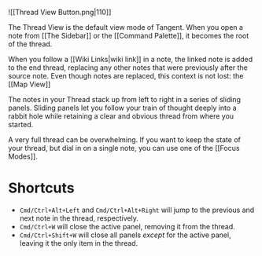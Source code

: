 ![[Thread View Button.png|110]]

The Thread View is the default view mode of Tangent. When you open a note from [[The Sidebar]] or the [[Command Palette]], it becomes the root of the thread.

When you follow a [[Wiki Links|wiki link]] in a note, the linked note is added to the end thread, replacing any other notes that were previously after the source note. Even though notes are replaced, this context is not lost: the [[Map View]] 

The notes in your Thread stack up from left to right in a series of sliding panels. Sliding panels let you follow your train of thought deeply into a rabbit hole while retaining a clear and obvious thread from where you started.

A very full thread can be overwhelming. If you want to keep the state of your thread, but dial in on a single note, you can use one of the [[Focus Modes]].

# Shortcuts
- `Cmd/Ctrl+Alt+Left` and `Cmd/Ctrl+Alt+Right` will jump to the previous and next note in the thread, respectively.
- `Cmd/Ctrl+W` will close the active panel, removing it from the thread.
- `Cmd/Ctrl+Shift+W` will close all panels _except_ for the active panel, leaving it the only item in the thread.